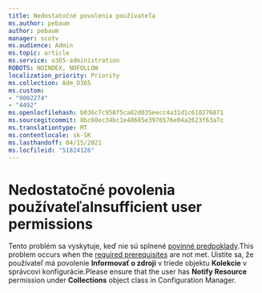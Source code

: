 ```yaml
---
title: Nedostatočné povolenia používateľa
ms.author: pebaum
author: pebaum
manager: scotv
ms.audience: Admin
ms.topic: article
ms.service: o365-administration
ROBOTS: NOINDEX, NOFOLLOW
localization_priority: Priority
ms.collection: Adm_O365
ms.custom:
- "9002274"
- "4492"
ms.openlocfilehash: b036c7c958f5ca02d035eecc4a31d1c610276871
ms.sourcegitcommit: 8bc60ec34bc1e40685e3976576e04a2623f63a7c
ms.translationtype: MT
ms.contentlocale: sk-SK
ms.lasthandoff: 04/15/2021
ms.locfileid: "51824126"
---
```

# <a name="insufficient-user-permissions"></a><span data-ttu-id="e1c73-102">Nedostatočné povolenia používateľa</span><span class="sxs-lookup"><span data-stu-id="e1c73-102">Insufficient user permissions</span></span>

<span data-ttu-id="e1c73-103">Tento problém sa vyskytuje, keď nie sú splnené [povinné predpoklady](https://docs.microsoft.com/configmgr/tenant-attach/device-sync-actions#prerequisites).</span><span class="sxs-lookup"><span data-stu-id="e1c73-103">This problem occurs when the [required prerequisites](https://docs.microsoft.com/configmgr/tenant-attach/device-sync-actions#prerequisites) are not met.</span></span> <span data-ttu-id="e1c73-104">Uistite sa, že používateľ má povolenie **Informovať o zdroji** v triede objektu **Kolekcie** v správcovi konfigurácie.</span><span class="sxs-lookup"><span data-stu-id="e1c73-104">Please ensure that the user has **Notify Resource** permission under **Collections** object class in Configuration Manager.</span></span>
